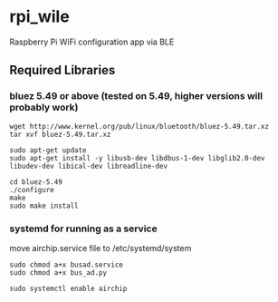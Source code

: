# rpi_wile
Raspberry Pi WiFi configuration app via BLE


## Required Libraries

### bluez 5.49 or above (tested on 5.49, higher versions will probably work)

```
wget http://www.kernel.org/pub/linux/bluetooth/bluez-5.49.tar.xz
tar xvf bluez-5.49.tar.xz
```
```
sudo apt-get update
sudo apt-get install -y libusb-dev libdbus-1-dev libglib2.0-dev libudev-dev libical-dev libreadline-dev
```
```
cd bluez-5.49
./configure
make
sudo make install
```
### systemd for running as a service

move airchip.service file to /etc/systemd/system

```
sudo chmod a+x busad.service
sudo chmod a+x bus_ad.py
```

```
sudo systemctl enable airchip
```

